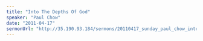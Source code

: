 ```yaml
---
title: "Into The Depths Of God"
speaker: "Paul Chow"
date: "2011-04-17"
sermonUrl: "http://35.190.93.184/sermons/20110417_sunday_paul_chow_into_the_depths_of_god.mp3"
---
```

